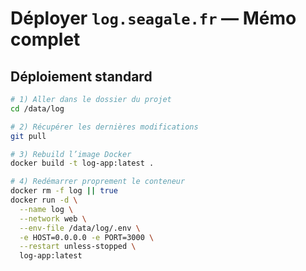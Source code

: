 # Déployer `log.seagale.fr` — Mémo complet

## Déploiement standard

~~~bash
# 1) Aller dans le dossier du projet
cd /data/log

# 2) Récupérer les dernières modifications
git pull

# 3) Rebuild l’image Docker
docker build -t log-app:latest .

# 4) Redémarrer proprement le conteneur
docker rm -f log || true
docker run -d \
  --name log \
  --network web \
  --env-file /data/log/.env \
  -e HOST=0.0.0.0 -e PORT=3000 \
  --restart unless-stopped \
  log-app:latest